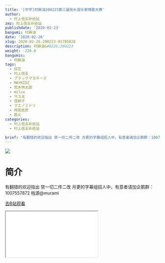 ```yaml
---
title: '[中字]村麻油200223第三届街头音乐家情歌大赛'
author:
  - 村上信五补给站
zmz: 村上信五补给站
publishdate: '2020-02-23'
bangumi: 村麻油
date: '2020-02-26'
slug: 2020-02-26-200223-91785828
description: 村麻油&#8226;200223
weight: -226.0
bangumis:
  - 村麻油
tags:
  - 综艺
  - 村上信五
  - ブラックマヨネーズ
  - MAYKIDZ
  - 荒木林太郎
  - milco
  - サユ太
  - 佳納子
  - マエノミドリ
  - 袴田吉彦
  - 狐火
categories:
  - 村上信五补给站
  - 村上信五补给站

brief: "有翻错的欢迎指出 禁一切二传二改 月更的字幕组招人中，有意者请加企鹅群：1007557872 档源@murami"
---
```

![](https://raw.githubusercontent.com/tcgriffith/owaraisite/master/static/tmpimg/38f313e79ad468dcecb9b7b3456c16cc97157b45.jpg.480.jpg)
# 简介  
有翻错的欢迎指出
禁一切二传二改
月更的字幕组招人中，有意者请加企鹅群：1007557872
档源@murami  

[去B站观看](https://www.bilibili.com/video/av91785828/)
<div class ="resp-container"><iframe class="testiframe" src="//player.bilibili.com/player.html?aid=91785828"", scrolling="no", allowfullscreen="true" > </iframe></div> 
